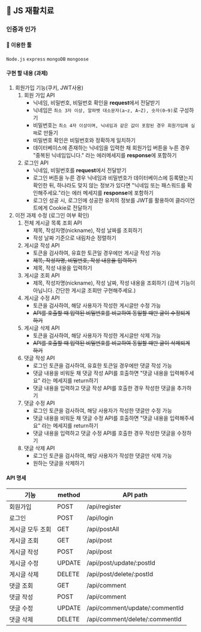 ## 💊 JS 재활치료

### 인증과 인가

#### 🔧 이용한 툴

`Node.js` `express` `mongoDB` `mongoose`

#### 구현 할 내용 (과제)

1. 회원가입 기능(쿠키, JWT사용)
   1. 회원 가입 API
      - 닉네임, 비밀번호, 비밀번호 확인을 **request**에서 전달받기
      - 닉네임은 `최소 3자 이상, 알파벳 대소문자(a~z, A~Z), 숫자(0~9)`로 구성하기
      - 비밀번호는 `최소 4자 이상이며, 닉네임과 같은 값이 포함된 경우 회원가입에 실패`로 만들기
      - 비밀번호 확인은 비밀번호와 정확하게 일치하기
      - 데이터베이스에 존재하는 닉네임을 입력한 채 회원가입 버튼을 누른 경우 "중복된 닉네임입니다." 라는 에러메세지를 **response**에 포함하기
   2. 로그인 API
      - 닉네임, 비밀번호를 **request**에서 전달받기
      - 로그인 버튼을 누른 경우 닉네임과 비밀번호가 데이터베이스에 등록됐는지 확인한 뒤, 하나라도 맞지 않는 정보가 있다면 "닉네임 또는 패스워드를 확인해주세요."라는 에러 메세지를 **response**에 포함하기
      - 로그인 성공 시, 로그인에 성공한 유저의 정보를 JWT를 활용하여 클라이언트에게 Cookie로 전달하기
2. 이전 과제 수정 (로그인 여부 확인)
   1. 전체 게시글 목록 조회 API
      - 제목, 작성자명(nickname), 작성 날짜를 조회하기
      - 작성 날짜 기준으로 내림차순 정렬하기
   2. 게시글 작성 API
      - 토큰을 검사하여, 유효한 토큰일 경우에만 게시글 작성 가능
      - ~~제목, 작성자명, 비밀번호, 작성 내용을 입력하기~~
      - 제목, 작성 내용을 입력하기
   3. 게시글 조회 API
      - 제목, 작성자명(nickname), 작성 날짜, 작성 내용을 조회하기
        (검색 기능이 아닙니다. 간단한 게시글 조회만 구현해주세요.)
   4. 게시글 수정 API
      - 토큰을 검사하여, 해당 사용자가 작성한 게시글만 수정 가능
      - ~~API를 호출할 때 입력된 비밀번호를 비교하여 동일할 때만 글이 수정되게 하기~~
   5. 게시글 삭제 API
      - 토큰을 검사하여, 해당 사용자가 작성한 게시글만 삭제 가능
      - ~~API를 호출할 때 입력된 비밀번호를 비교하여 동일할 때만 글이 삭제되게 하기~~
   6. 댓글 작성 API
      - 로그인 토큰을 검사하여, 유효한 토큰일 경우에만 댓글 작성 가능
      - 댓글 내용을 비워둔 채 댓글 작성 API를 호출하면 "댓글 내용을 입력해주세요" 라는 메세지를 return하기
      - 댓글 내용을 입력하고 댓글 작성 API를 호출한 경우 작성한 댓글을 추가하기
   7. 댓글 수정 API
      - 로그인 토큰을 검사하여, 해당 사용자가 작성한 댓글만 수정 가능
      - 댓글 내용을 비워둔 채 댓글 수정 API를 호출하면 "댓글 내용을 입력해주세요" 라는 메세지를 return하기
      - 댓글 내용을 입력하고 댓글 수정 API를 호출한 경우 작성한 댓글을 수정하기
   8. 댓글 삭제 API
      - 로그인 토큰을 검사하여, 해당 사용자가 작성한 댓글만 삭제 가능
      - 원하는 댓글을 삭제하기

#### API 명세

| 기능             | method | API path                       |
| ---------------- | ------ | ------------------------------ |
| 회원가입         | POST   | /api/register                  |
| 로그인           | POST   | /api/login                     |
| 게시글 모두 조회 | GET    | /api/postAll                   |
| 게시글 조회      | GET    | /api/post                      |
| 게시글 작성      | POST   | /api/post                      |
| 게시글 수정      | UPDATE | /api/post/update/:postId       |
| 게시글 삭제      | DELETE | /api/post/delete/:postId       |
| 댓글 조회        | GET    | /api/comment                   |
| 댓글 작성        | POST   | /api/comment                   |
| 댓글 수정        | UPDATE | /api/comment/update/:commentId |
| 댓글 삭제        | DELETE | /api/comment/delete/:commentId |
